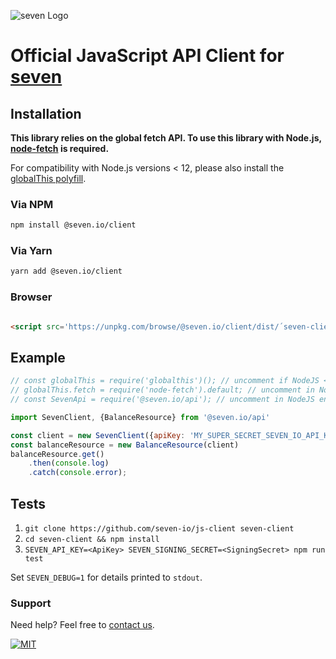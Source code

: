 ![](https://www.seven.io/wp-content/uploads/Logo.svg "seven Logo")

# Official JavaScript API Client for [seven](https://www.seven.io)

## Installation

**This library relies on the global fetch API. To use this library with
Node.js, [node-fetch](https://github.com/node-fetch/node-fetch) is required.**

For compatibility with Node.js versions < 12, please also install
the [globalThis polyfill](https://github.com/es-shims/globalThis).

### Via NPM

```bash
npm install @seven.io/client
```

### Via Yarn

```bash
yarn add @seven.io/client
```

### Browser

```html

<script src='https://unpkg.com/browse/@seven.io/client/dist/´seven-client.umd.cjs'></script>
```

## Example

```javascript
// const globalThis = require('globalthis')(); // uncomment if NodeJS < NodeJS versions < 12
// globalThis.fetch = require('node-fetch').default; // uncomment in NodeJS environments
// const SevenApi = require('@seven.io/api'); // uncomment in NodeJS environments

import SevenClient, {BalanceResource} from '@seven.io/api'

const client = new SevenClient({apiKey: 'MY_SUPER_SECRET_SEVEN_IO_API_KEY!'})
const balanceResource = new BalanceResource(client)
balanceResource.get()
    .then(console.log)
    .catch(console.error);
```

## Tests

1. `git clone https://github.com/seven-io/js-client seven-client`
2. `cd seven-client && npm install`
3. `SEVEN_API_KEY=<ApiKey> SEVEN_SIGNING_SECRET=<SigningSecret> npm run test`

Set `SEVEN_DEBUG=1` for details printed to `stdout`.

### Support

Need help? Feel free to [contact us](https://www.seven.io/en/company/contact/).

[![MIT](https://img.shields.io/badge/License-MIT-teal.svg)](LICENSE)
